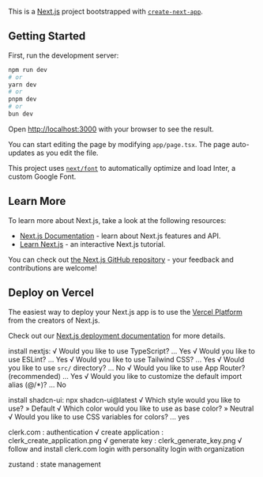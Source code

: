 This is a [Next.js](https://nextjs.org/) project bootstrapped with [`create-next-app`](https://github.com/vercel/next.js/tree/canary/packages/create-next-app).

## Getting Started

First, run the development server:

```bash
npm run dev
# or
yarn dev
# or
pnpm dev
# or
bun dev
```

Open [http://localhost:3000](http://localhost:3000) with your browser to see the result.

You can start editing the page by modifying `app/page.tsx`. The page auto-updates as you edit the file.

This project uses [`next/font`](https://nextjs.org/docs/basic-features/font-optimization) to automatically optimize and load Inter, a custom Google Font.

## Learn More

To learn more about Next.js, take a look at the following resources:

- [Next.js Documentation](https://nextjs.org/docs) - learn about Next.js features and API.
- [Learn Next.js](https://nextjs.org/learn) - an interactive Next.js tutorial.

You can check out [the Next.js GitHub repository](https://github.com/vercel/next.js/) - your feedback and contributions are welcome!

## Deploy on Vercel

The easiest way to deploy your Next.js app is to use the [Vercel Platform](https://vercel.com/new?utm_medium=default-template&filter=next.js&utm_source=create-next-app&utm_campaign=create-next-app-readme) from the creators of Next.js.

Check out our [Next.js deployment documentation](https://nextjs.org/docs/deployment) for more details.

install nextjs: 
  √ Would you like to use TypeScript? ... Yes
  √ Would you like to use ESLint? ... Yes
  √ Would you like to use Tailwind CSS? ... Yes
  √ Would you like to use `src/` directory? ... No
  √ Would you like to use App Router? (recommended) ... Yes
  √ Would you like to customize the default import alias (@/*)? ... No

install shadcn-ui: 
npx shadcn-ui@latest
  √ Which style would you like to use? » Default
  √ Which color would you like to use as base color? » Neutral
  √ Would you like to use CSS variables for colors? ... yes

clerk.com : authentication
  √ create application : clerk_create_application.png
  √ generate key : clerk_generate_key.png
  √ follow and install clerk.com
    login with personality
    login with organization

zustand : state management